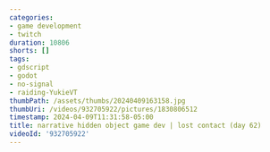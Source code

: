 ```yaml
---
categories:
- game development
- twitch
duration: 10806
shorts: []
tags:
- gdscript
- godot
- no-signal
- raiding-YukieVT
thumbPath: /assets/thumbs/20240409163158.jpg
thumbUri: /videos/932705922/pictures/1830806512
timestamp: 2024-04-09T11:31:58-05:00
title: narrative hidden object game dev | lost contact (day 62)
videoId: '932705922'
---
```

